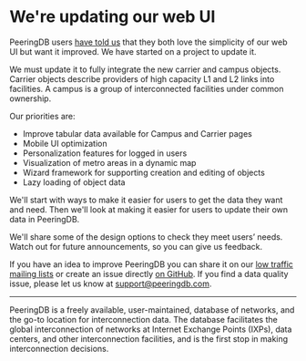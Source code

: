 # We're updating our web UI

PeeringDB users [have told us](https://docs.peeringdb.com/blog/peeringdb_2023_roadmap/) that they both love the simplicity of our web UI but want it improved. We have started on a project to update it.

We must update it to fully integrate the new carrier and campus objects. Carrier objects describe providers of high capacity L1 and L2 links into facilities. A campus is a group of interconnected facilities under common ownership.

Our priorities are:

* Improve tabular data available for Campus and Carrier pages 
* Mobile UI optimization
* Personalization features for logged in users
* Visualization of metro areas in a dynamic map
* Wizard framework for supporting creation and editing of objects
* Lazy loading of object data

We'll start with ways to make it easier for users to get the data they want and need. Then we'll look at making it easier for users to update their own data in PeeringDB.

We'll share some of the design options to check they meet users’ needs. Watch out for future announcements, so you can give us feedback.

If you have an idea to improve PeeringDB you can share it on our [low traffic mailing lists](https://docs.peeringdb.com/#mailing-lists) or create an issue directly [on GitHub](https://github.com/peeringdb/peeringdb/issues). If you find a data quality issue, please let us know at [support@peeringdb.com](mailto:support@peeringdb.com).

---

PeeringDB is a freely available, user-maintained, database of networks, and the go-to location for interconnection data. The database facilitates the global interconnection of networks at Internet Exchange Points (IXPs), data centers, and other interconnection facilities, and is the first stop in making interconnection decisions.